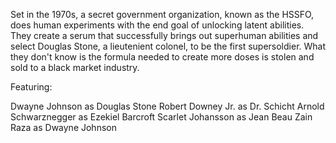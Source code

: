 Set in the 1970s, a secret government organization, known as the HSSFO, does human experiments with the end goal of unlocking latent abilities. They create a serum that successfully brings out superhuman abilities and select Douglas Stone, a lieutenient colonel, to be the first supersoldier. What they don't know is the formula needed to create more doses is stolen and sold to a black market industry.

Featuring:

Dwayne Johnson as Douglas Stone
Robert Downey Jr. as Dr. Schicht
Arnold Schwarznegger as Ezekiel Barcroft
Scarlet Johansson as Jean Beau
Zain Raza as Dwayne Johnson
